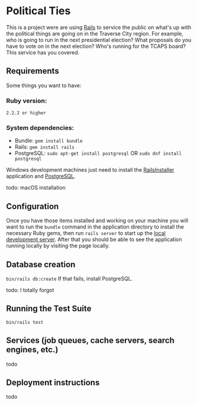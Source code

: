 # Political Ties

This is a project were are using [Rails](rubyonrails.org) to service the public on what's up with the political things are going on in the Traverse City region. For example, who is going to run in the next presidential election? What proposals do you have to vote on in the next election? Who's running for the TCAPS board? This service has you covered. 

## Requirements

Some things you want to have:

### Ruby version: 
`2.2.2 or higher`

### System dependencies: 
* Bundle: `gem install bundle`
* Rails: `gem install rails`
* PostgreSQL: `sudo apt-get install postgresql` OR `sudo dnf install postgresql`

Windows development machines just need to install the [RailsInstaller](railsinstlaler.org) application and [PostgreSQL](www.postgresql.org).

todo: macOS installation

## Configuration

Once you have those items installed and working on your machine you will want to run the `bundle` command in the application directory to install the necessary Ruby gems, then run `rails server` to start up the [local development server](http://localhost:3000). After that you should be able to see the application running locally by visiting the page locally.

## Database creation

`bin/rails db:create`
If that fails, install PostgreSQL.

todo: I totally forgot 

## Running the Test Suite
`bin/rails test`

## Services (job queues, cache servers, search engines, etc.)

todo

## Deployment instructions

todo
